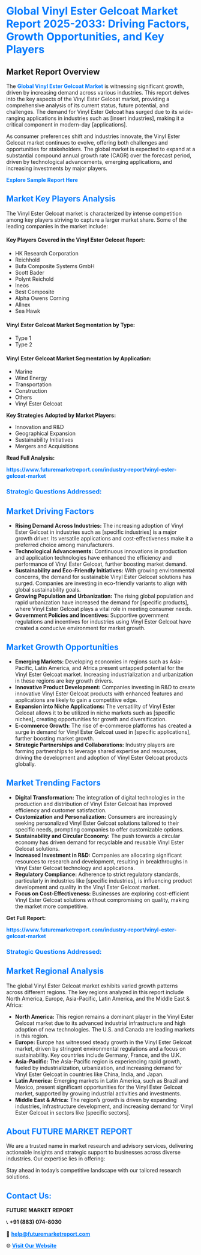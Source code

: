<h1 style="color: #007BFF;">Global Vinyl Ester Gelcoat Market Report 2025-2033: Driving Factors, Growth Opportunities, and Key Players</h1>

<section id="overview">
<h2>Market Report Overview</h2>
<p>The <a href="https://www.futuremarketreport.com/industry-report/vinyl-ester-gelcoat-market" style="color: #007BFF; text-decoration: none;"><strong>Global Vinyl Ester Gelcoat Market</strong></a> is witnessing significant growth, driven by increasing demand across various industries. This report delves into the key aspects of the Vinyl Ester Gelcoat market, providing a comprehensive analysis of its current status, future potential, and challenges. The demand for Vinyl Ester Gelcoat has surged due to its wide-ranging applications in industries such as [insert industries], making it a critical component in modern-day [applications].</p>
<p>As consumer preferences shift and industries innovate, the Vinyl Ester Gelcoat market continues to evolve, offering both challenges and opportunities for stakeholders. The global market is expected to expand at a substantial compound annual growth rate (CAGR) over the forecast period, driven by technological advancements, emerging applications, and increasing investments by major players.</p>
</section>

<section id="overview">
<p><a href="https://www.futuremarketreport.com/request-sample/reportId=112312" style="color: #007BFF; text-decoration: none;"><strong>Explore Sample Report Here</strong></a></p>
</section>

<section id="key-players">
<h2 style="color: #007BFF;">Market Key Players Analysis</h2>
<p>The Vinyl Ester Gelcoat market is characterized by intense competition among key players striving to capture a larger market share. Some of the leading companies in the market include:</p>
<h4>Key Players Covered in the Vinyl Ester Gelcoat Report:</h4>
<ul><li>HK Research Corporation</li><li>Reichhold</li><li>Bufa Composite Systems GmbH</li><li>Scott Bader</li><li>Polynt Reichold</li><li>Ineos</li><li>Best Composite</li><li>Alpha Owens Corning</li><li>Allnex</li><li>Sea Hawk</li></ul>
<h4>Vinyl Ester Gelcoat Market Segmentation by Type:</h4>
<ul><li>Type 1</li><li>Type 2</li></ul>

<h4>Vinyl Ester Gelcoat Market Segmentation by Application:</h4>
<ul><li>Marine</li><li>Wind Energy</li><li>Transportation</li><li>Construction</li><li>Others</li><li>Vinyl Ester Gelcoat</li></ul>
<p><strong>Key Strategies Adopted by Market Players:</strong></p>
<ul>
<li>Innovation and R&D</li>
<li>Geographical Expansion</li>
<li>Sustainability Initiatives</li>
<li>Mergers and Acquisitions</li>
</ul>
</section>

<section>
<p><strong>Read Full Analysis: </strong></p><a href="https://www.futuremarketreport.com/industry-report/vinyl-ester-gelcoat-market" style="color: #007BFF; text-decoration: none;"><strong>https://www.futuremarketreport.com/industry-report/vinyl-ester-gelcoat-market</strong></a>
<h3 style="color: #007BFF;">Strategic Questions Addressed:</h3>
</section>

<section id="driving-factors">
<h2 style="color: #007BFF;">Market Driving Factors</h2>
<ul>
<li><strong>Rising Demand Across Industries:</strong> The increasing adoption of Vinyl Ester Gelcoat in industries such as [specific industries] is a major growth driver. Its versatile applications and cost-effectiveness make it a preferred choice among manufacturers.</li>
<li><strong>Technological Advancements:</strong> Continuous innovations in production and application technologies have enhanced the efficiency and performance of Vinyl Ester Gelcoat, further boosting market demand.</li>
<li><strong>Sustainability and Eco-Friendly Initiatives:</strong> With growing environmental concerns, the demand for sustainable Vinyl Ester Gelcoat solutions has surged. Companies are investing in eco-friendly variants to align with global sustainability goals.</li>
<li><strong>Growing Population and Urbanization:</strong> The rising global population and rapid urbanization have increased the demand for [specific products], where Vinyl Ester Gelcoat plays a vital role in meeting consumer needs.</li>
<li><strong>Government Policies and Incentives:</strong> Supportive government regulations and incentives for industries using Vinyl Ester Gelcoat have created a conducive environment for market growth.</li>
</ul>
</section>

<section id="growth-opportunities">
<h2 style="color: #007BFF;">Market Growth Opportunities</h2>
<ul>
<li><strong>Emerging Markets:</strong> Developing economies in regions such as Asia-Pacific, Latin America, and Africa present untapped potential for the Vinyl Ester Gelcoat market. Increasing industrialization and urbanization in these regions are key growth drivers.</li>
<li><strong>Innovative Product Development:</strong> Companies investing in R&D to create innovative Vinyl Ester Gelcoat products with enhanced features and applications are likely to gain a competitive edge.</li>
<li><strong>Expansion into Niche Applications:</strong> The versatility of Vinyl Ester Gelcoat allows it to be utilized in niche markets such as [specific niches], creating opportunities for growth and diversification.</li>
<li><strong>E-commerce Growth:</strong> The rise of e-commerce platforms has created a surge in demand for Vinyl Ester Gelcoat used in [specific applications], further boosting market growth.</li>
<li><strong>Strategic Partnerships and Collaborations:</strong> Industry players are forming partnerships to leverage shared expertise and resources, driving the development and adoption of Vinyl Ester Gelcoat products globally.</li>
</ul>
</section>

<section id="trending-factors">
<h2 style="color: #007BFF;">Market Trending Factors</h2>
<ul>
<li><strong>Digital Transformation:</strong> The integration of digital technologies in the production and distribution of Vinyl Ester Gelcoat has improved efficiency and customer satisfaction.</li>
<li><strong>Customization and Personalization:</strong> Consumers are increasingly seeking personalized Vinyl Ester Gelcoat solutions tailored to their specific needs, prompting companies to offer customizable options.</li>
<li><strong>Sustainability and Circular Economy:</strong> The push towards a circular economy has driven demand for recyclable and reusable Vinyl Ester Gelcoat solutions.</li>
<li><strong>Increased Investment in R&D:</strong> Companies are allocating significant resources to research and development, resulting in breakthroughs in Vinyl Ester Gelcoat technology and applications.</li>
<li><strong>Regulatory Compliance:</strong> Adherence to strict regulatory standards, particularly in industries like [specific industries], is influencing product development and quality in the Vinyl Ester Gelcoat market.</li>
<li><strong>Focus on Cost-Effectiveness:</strong> Businesses are exploring cost-efficient Vinyl Ester Gelcoat solutions without compromising on quality, making the market more competitive.</li>
</ul>
</section>

<section>
<p><strong>Get Full Report: </strong></p><a href="https://www.futuremarketreport.com/industry-report/vinyl-ester-gelcoat-market" style="color: #007BFF; text-decoration: none;"><strong>https://www.futuremarketreport.com/industry-report/vinyl-ester-gelcoat-market</strong></a>
<h3 style="color: #007BFF;">Strategic Questions Addressed:</h3>
</section>


<section id="regional-analysis">
<h2 style="color: #007BFF;">Market Regional Analysis</h2>
<p>The global Vinyl Ester Gelcoat market exhibits varied growth patterns across different regions. The key regions analyzed in this report include North America, Europe, Asia-Pacific, Latin America, and the Middle East & Africa:</p>
<ul>
<li><strong>North America:</strong> This region remains a dominant player in the Vinyl Ester Gelcoat market due to its advanced industrial infrastructure and high adoption of new technologies. The U.S. and Canada are leading markets in this region.</li>
<li><strong>Europe:</strong> Europe has witnessed steady growth in the Vinyl Ester Gelcoat market, driven by stringent environmental regulations and a focus on sustainability. Key countries include Germany, France, and the U.K.</li>
<li><strong>Asia-Pacific:</strong> The Asia-Pacific region is experiencing rapid growth, fueled by industrialization, urbanization, and increasing demand for Vinyl Ester Gelcoat in countries like China, India, and Japan.</li>
<li><strong>Latin America:</strong> Emerging markets in Latin America, such as Brazil and Mexico, present significant opportunities for the Vinyl Ester Gelcoat market, supported by growing industrial activities and investments.</li>
<li><strong>Middle East & Africa:</strong> The region’s growth is driven by expanding industries, infrastructure development, and increasing demand for Vinyl Ester Gelcoat in sectors like [specific sectors].</li>
</ul>
</section>

<footer>
<h2 style="color: #007BFF;">About FUTURE MARKET REPORT</h2>
<p>We are a trusted name in market research and advisory services, delivering actionable insights and strategic support to businesses across diverse industries. Our expertise lies in offering:</p>

<p>Stay ahead in today’s competitive landscape with our tailored research solutions.</p>

<h2 style="color: #007BFF;">Contact Us:</h2>
<p><strong>FUTURE MARKET REPORT</strong></p>
<p>📞 <strong>+91 (883) 074-8030</strong></p>
<p>📧 <strong><a href="mailto:help@futuremarketreport.com" style="color: #007BFF;">help@futuremarketreport.com</a></strong></p>
<p>🌐 <strong><a href="https://www.futuremarketreport.com/" style="color: #007BFF;">Visit Our Website</a></strong></p>
</footer>